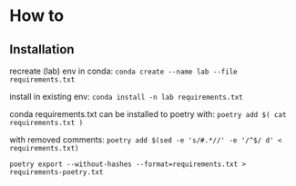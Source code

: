 # How to

## Installation

recreate (lab) env in conda:
```conda create --name lab --file requirements.txt```

install in existing env:
```conda install -n lab requirements.txt```

conda requirements.txt can be installed to poetry with:
```poetry add $( cat requirements.txt )```

with removed comments: 
```poetry add $(sed -e 's/#.*//' -e '/^$/ d' < requirements.txt)```

```poetry export --without-hashes --format=requirements.txt > requirements-poetry.txt```
